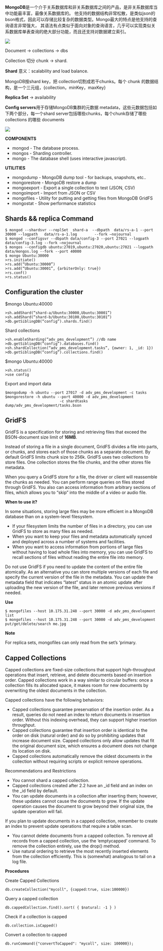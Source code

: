 
**MongoDB**是一个介于关系数据库和非关系数据库之间的产品，是非关系数据库当中功能最丰富，最像关系数据库的。
他支持的数据结构非常松散，是类似json的bson格式，因此可以存储比较复杂的数据类型。Mongo最大的特点是他支持的查询语言非常强大，
其语法有点类似于面向对象的查询语言，几乎可以实现类似关系数据库单表查询的绝大部分功能，而且还支持对数据建立索引。

![](https://cloud.githubusercontent.com/assets/1590890/8564721/60877ec0-2581-11e5-9161-4e327215218c.png)

Document -> collections -> dbs

Collection 切分 chunk -> shard. 

**Shard** 意义：scalability and load balance.

MongoDB按shard key，把 collection切割成若干chunks。每个 chunk 的数据结构，是一个三元组，{collection，minKey，maxKey}

**Replica Set** -> availability

**Config servers**用于存储MongoDB集群的元数据 metadata，这些元数据包括如下两个部分，每一个shard server包括哪些chunks，每个chunk存储了哪些 collections 的哪些 documents

![](https://cloud.githubusercontent.com/assets/1590890/8564881/e25e3794-2582-11e5-8703-5592ce3360c0.png)

**COMPONENTS**

-  mongod - The database process.
-  mongos - Sharding controller.
-  mongo  - The database shell (uses interactive javascript).

**UTILITIES**

-  mongodump         - MongoDB dump tool - for backups, snapshots, etc..
-  mongorestore      - MongoDB restore a dump
-  mongoexport       - Export a single collection to test (JSON, CSV)
-  mongoimport       - Import from JSON or CSV
-  mongofiles        - Utility for putting and getting files from MongoDB GridFS
-  mongostat         - Show performance statistics

Shards && replica Command
----

    $ mongod --shardsvr --replSet  shard-a  --dbpath  data/rs-a-1 --port 30000 --logpath   data/rs-a-1.log        --fork –nojournal
    $ mongod --configsvr --dbpath data/config-3 --port 27021 --logpath data/config-3.log --fork –nojournal
    $ mongos --configdb ubuntu:27019,ubuntu:27020,ubuntu:27021 --logpath data/mongos.log --fork --port 40000
    $ mongo Ubuntu:30000
    >rs.initiate()
    >rs.add(“Ubuntu:30000”)
    >rs.add(“Ubuntu:30001”, {arbiterOnly: true})
    >rs.conf()
    >rs.status()

Configuration the cluster
-----

$mongo Ubuntu:40000
    
    >sh.addShard(“shard-a/Ubuntu:30000,Ubuntu:30001”)
    >sh.addShard(“shard-b/Ubuntu:30100,Ubuntu:30101”)
    >db.getSiblingDB(“config”).shards.find()

Shard collections

    >sh.enableSharding(“adv_pms_development”) //db name
    >db.getSiblingDB(“config”).databases.find()
    >sh.shardCollection(“adv_pms_development.tasks”, {owner: 1, _id: 1})
    >db.getSiblingDB(“config”).collections.find()

$mongo Ubuntu:40000

    >sh.status()
    >use config 
    
Export and import data

    $mongodump -h ubuntu --port 27017 -d adv_pms_development -c tasks
    $mongorestore -h ubuntu --port 40000 -d adv_pms_development 
                             -c shardtasks dump/adv_pms_development/tasks.bson

GridFS
-----

GridFS is a specification for storing and retrieving files that exceed the BSON-document size limit of __16MB__.

Instead of storing a file in a single document, GridFS divides a file into parts, or chunks, and stores each of those chunks as a separate document. By default GridFS limits chunk size to 256k. GridFS uses two collections to store files. One collection stores the file chunks, and the other stores file metadata.

When you query a GridFS store for a file, the driver or client will reassemble the chunks as needed. You can perform range queries on files stored through GridFS. You also can access information from arbitrary sections of files, which allows you to “skip” into the middle of a video or audio file.

**When to use it?**

In some situations, storing large files may be more efficient in a MongoDB database than on a system-level filesystem.

-	If your filesystem limits the number of files in a directory, you can use GridFS to store as many files as needed.
-	When you want to keep your files and metadata automatically synced and deployed across a number of systems and facilities. 
-	When you want to access information from portions of large files without having to load whole files into memory, you can use GridFS to recall sections of files without reading the entire file into memory.

Do not use GridFS if you need to update the content of the entire file atomically. As an alternative you can store multiple versions of each file and specify the current version of the file in the metadata. You can update the metadata field that indicates “latest” status in an atomic update after uploading the new version of the file, and later remove previous versions if needed.

**Use**

    $ mongofiles --host 10.175.31.248 --port 30000 -d adv_pms_development list
    $ mongofiles --host 10.175.31.248 --port 30000 -d adv_pms_development put/get/delete/search me.jpg
    
**Note**
 
For replica sets, mongofiles can only read from the set’s ‘primary.

Capped Collections
-----

Capped collections are fixed-size collections that support high-throughput operations that insert, retrieve, and delete documents based on insertion order. Capped collections work in a way similar to circular buffers: once a collection fills its allocated space, it makes room for new documents by overwriting the oldest documents in the collection.

Capped collections have the following behaviors:

-	Capped collections guarantee preservation of the insertion order. As a result, queries do not need an index to return documents in insertion order. Without this indexing overhead, they can support higher insertion throughput.
-	Capped collections guarantee that insertion order is identical to the order on disk (natural order) and do so by prohibiting updates that increase document size. Capped collections only allow updates that fit the original document size, which ensures a document does not change its location on disk.
-	Capped collections automatically remove the oldest documents in the collection without requiring scripts or explicit remove operations.

Recommendations and Restrictions

-	You cannot shard a capped collection.
-	Capped collections created after 2.2 have an _id field and an index on the _id field by default.
-	You can update documents in a collection after inserting them; however, these updates cannot cause the documents to grow. If the update operation causes the document to grow beyond their original size, the update operation will fail.

If you plan to update documents in a capped collection, remember to create an index to prevent update operations that require a table scan.

-	You cannot delete documents from a capped collection. To remove all records from a capped collection, use the ‘emptycapped’ command. To remove the collection entirely, use the drop() method.
-	Use natural ordering to retrieve the most recently inserted elements from the collection efficiently. This is (somewhat) analogous to tail on a log file.

**Procedures**

Create Capped Collections

    db.createCollection("mycoll", {capped:true, size:100000})

Query a capped collection

    db.cappedCollection.find().sort( { $natural: -1 } )

Check if a collection is capped

    db.collection.isCapped()

Convert a collection to capped

    db.runCommand({"convertToCapped": "mycoll", size: 100000});



